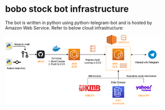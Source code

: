 # bobo stock bot infrastructure


The bot is written in python using python-telegram-bot and is hosted by Amazon Web Service. Refer to below cloud infrastructure:

![Image](infrastructure.png)
